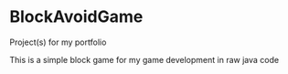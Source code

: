 # BlockAvoidGame
Project(s) for my portfolio

This is a simple block game for my game development in raw java code
